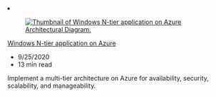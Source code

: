 <!-- This file is automatically generated by build/architectures/build_index.py. Any updates will be lost. -->

<!-- markdownlint-disable MD033 -->

<li class="grid-item item-column" data-categories="Databases Web Management and Governance ">
<article class="card">
    <div class="card-header has-margin-bottom-none" aria-hidden="true">
        <figure class="image diagram has-height-175 has-overflow-hidden level">
            <a href="/azure/architecture/reference-architectures/n-tier/n-tier-sql-server"><img src="/azure/architecture/browse/thumbs/n-tier-sql-server.png" class="diagram" alt="Thumbnail of Windows N-tier application on Azure Architectural Diagram." data-linktype="relative-path"></a>
        </figure>
    </div>
    <div class="card-content">
        <a class="card-content-title has-margin-top-none" href="/azure/architecture/reference-architectures/n-tier/n-tier-sql-server">
            <p>Windows N-tier application on Azure</p>
        </a>
        <ul class="card-content-metadata">
            <li>9/25/2020</li>
            <li>13 min read</li>
        </ul>
        <p class="card-content-description">Implement a multi-tier architecture on Azure for availability, security, scalability, and manageability.</p>
        <div class="bottom-to-top-fade is-hidden-mobile"></div>
    </div>
</article>
</li>
